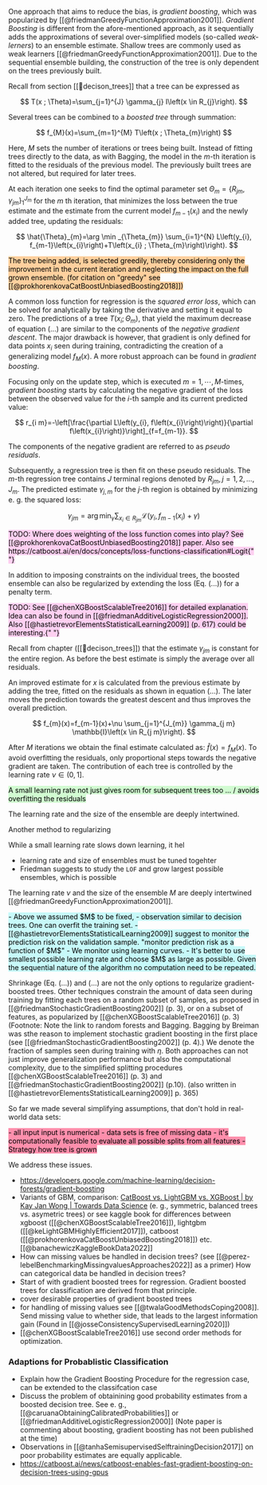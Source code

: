One approach that aims to reduce the bias, is _gradient boosting_, which was popularized by [[@friedmanGreedyFunctionApproximation2001]]. _Gradient Boosting_ is different from the afore-mentioned approach, as it sequentially adds the approximations of several over-simplified models (so-called _weak-lerners_) to an ensemble estimate. Shallow trees are commonly used as weak learners [[@friedmanGreedyFunctionApproximation2001]]. Due to the sequential ensemble building, the construction of the tree is only dependent on the trees previously built.

Recall from section [[🎄decison_trees]] that a tree can be expressed as

$$
T(x ; \Theta)=\sum_{j=1}^{J} \gamma_{j} I\left(x \in R_{j}\right).
$$

Several trees can be combined to a _boosted tree_ through summation:

$$
f_{M}(x)=\sum_{m=1}^{M} T\left(x ; \Theta_{m}\right)
$$

Here, $M$ sets the number of iterations or trees being built. Instead of fitting trees directly to the data, as with Bagging, the model in the $m$-th iteration is fitted to the residuals of the previous model. The previously built trees are not altered, but required for later trees.

At each iteration one seeks to find the optimal parameter set $\Theta_{m}=\left\{R_{j m}, \gamma_{j m}\right\}_{1}^{J_{m}}$ for the $m$ th iteration, that minimizes the loss between the true estimate and the estimate from the current model $f_{m-1}\left(x_{i}\right)$ and the newly added tree, updating the residuals:

$$
\hat{\Theta}_{m}=\arg \min _{\Theta_{m}} \sum_{i=1}^{N} L\left(y_{i}, f_{m-1}\left(x_{i}\right)+T\left(x_{i} ; \Theta_{m}\right)\right).
$$

<mark style="background: #FFB86CA6;">
  The tree being added, is selected greedily, thereby considering only the
  improvement in the current iteration and neglecting the impact on the full
  grown ensemble. (for citation on "greedy" see
  [[@prokhorenkovaCatBoostUnbiasedBoosting2018]])
</mark>

A common loss function for regression is the _squared error loss_, which can be solved for analytically by taking the derivative and setting it equal to zero. The predictions of a tree $T\left(x_{i} ; \Theta_{m}\right)$, that yield the maximum decrease of equation (...) are similar to the components of the _negative gradient descent_. The major drawback is however, that gradient is only defined for data points $x_i$ seen during training, contradicting the creation of a generalizing model $f_{M}(x)$. A more robust approach can be found in _gradient boosting_.

Focusing only on the update step, which is executed $m = 1,\cdots, M$-times, _gradient boosting_ starts by calculating the negative gradient of the loss between the observed value for the $i$-th sample and its current predicted value:

$$
r_{i m}=-\left[\frac{\partial L\left(y_{i}, f\left(x_{i}\right)\right)}{\partial f\left(x_{i}\right)}\right]_{f=f_{m-1}}.
$$

The components of the negative gradient are referred to as _pseudo residuals_.

Subsequently, a regression tree is then fit on these pseudo residuals. The $m$-th regression tree contains $J$ terminal regions denoted by $R_{j m}, j=1,2, \ldots, J_{m}$. The predicted estimate $\gamma_{j,m}$ for the $j$-th region is obtained by minimizing e. g. the squared loss:

$$
\gamma_{j m}=\arg \min _{\gamma} \sum_{x_{i} \in R_{j m}} \mathcal{L}\left(y_{i}, f_{m-1}\left(x_{i}\right)+\gamma\right)
$$

<mark style="background: #FFB8EBA6;">
  TODO: Where does weighting of the loss function comes into play? See
  [[@prokhorenkovaCatBoostUnbiasedBoosting2018]] paper. Also see
  https://catboost.ai/en/docs/concepts/loss-functions-classification#Logit{" "}
</mark>

In addition to imposing constraints on the individual trees, the boosted ensemble can also be regularized by extending the loss (Eq. (...)) for a penalty term.

<mark style="background: #FFB8EBA6;">
  TODO: See [[@chenXGBoostScalableTree2016]] for detailed explanation. Idea can
  also be found in [[@friedmanAdditiveLogisticRegression2000]]. Also
  [[@hastietrevorElementsStatisticalLearning2009]] (p. 617) could be
  interesting.{" "}
</mark>

Recall from chapter ([[🎄decison_trees]]) that the estimate $\gamma_{jm}$ is constant for the entire region. As before the best estimate is simply the average over all residuals.

An improved estimate for $x$ is calculated from the previous estimate by adding the tree, fitted on the residuals as shown in equation (...). The later moves the prediction towards the greatest descent and thus improves the overall prediction.

$$
f_{m}(x)=f_{m-1}(x)+\nu \sum_{j=1}^{J_{m}} \gamma_{j m} \mathbb{I}\left(x \in R_{j m}\right).
$$

After $M$ iterations we obtain the final estimate calculated as: $\hat{f}(x)=f_{M}(x)$. To avoid overfitting the residuals, only proportional steps towards the negative gradient are taken. The contribution of each tree is controlled by the learning rate $\nu \in \left(0, 1\right]$.

<mark style="background: #BBFABBA6;">
  A small learning rate not just gives room for subsequent trees too ... /
  avoids overfitting the residuals
</mark>

The learning rate and the size of the ensemble are deeply intertwined.

Another method to regularizing

While a small learning rate slows down learning, it hel

- learning rate and size of ensembles must be tuned togehter
- Friedman suggests to study the `LOF` and grow largest possible ensembles, which is possible

The learning rate $\nu$ and the size of the ensemble $M$ are deeply intertwined [[@friedmanGreedyFunctionApproximation2001]].



<mark style="background: #ABF7F7A6;">
  - Above we assumed $M$ to be fixed, - observation similar to decision trees.
  One can overfit the training set. -
  [[@hastietrevorElementsStatisticalLearning2009]] suggest to monitor the
  prediction risk on the validation sample. "monitor prediction risk as a
  function of $M$" - We monitor using learning curves. - It's better to use
  smallest possible learning rate and choose $M$ as large as possible. Given the
  sequential nature of the algorithm no computation need to be repeated.
</mark>

Shrinkage (Eq. (...)) and (...) are not the only options to regularize gradient-boosted trees. Other techniques constrain the amount of data seen during training by fitting each trees on a random subset of samples, as proposed in [[@friedmanStochasticGradientBoosting2002]] (p. 3), or on a subset of features, as popularized by [[@chenXGBoostScalableTree2016]] (p. 3) (Footnote: Note the link to random forests and Bagging. Bagging by Breiman was sthe reason to implement stochastic gradient boosting in the first place (see [[@friedmanStochasticGradientBoosting2002]] (p. 4).) We denote the fraction of samples seen during training with $\eta$. Both approaches can not just improve generalization performance but also the computational complexity, due to the simplified splitting procedures [[@chenXGBoostScalableTree2016]] (p. 3) and [[@friedmanStochasticGradientBoosting2002]] (p.10). (also written in [[@hastietrevorElementsStatisticalLearning2009]] p. 365)

So far we made several simplifying assumptions, that don't hold in real-world data sets:

<mark style="background: #FF5582A6;">
  - all input input is numerical - data sets is free of missing data - it's
  computationally feasible to evaluate all possible splits from all features -
  Strategy how tree is grown
</mark>

We address these issues.

- https://developers.google.com/machine-learning/decision-forests/gradient-boosting
- Variants of GBM, comparison: [CatBoost vs. LightGBM vs. XGBoost | by Kay Jan Wong | Towards Data Science](https://towardsdatascience.com/catboost-vs-lightgbm-vs-xgboost-c80f40662924) (e. g., symmetric, balanced trees vs. asymetric trees) or see kaggle book for differences between xgboost ([[@chenXGBoostScalableTree2016]]), lightgbm ([[@keLightGBMHighlyEfficient2017]]), catboost ([[@prokhorenkovaCatBoostUnbiasedBoosting2018]]) etc. [[@banachewiczKaggleBookData2022]]
- How can missing values be handled in decision trees? (see [[@perez-lebelBenchmarkingMissingvaluesApproaches2022]] as a primer)
  How can categorical data be handled in decision trees?
- Start of with gradient boosted trees for regression. Gradient boosted trees for classification are derived from that principle.
- cover desirable properties of gradient boosted trees
- for handling of missing values see [[@twalaGoodMethodsCoping2008]]. Send missing value to whether side, that leads to the largest information gain (Found in [[@josseConsistencySupervisedLearning2020]])
- [[@chenXGBoostScalableTree2016]] use second order methods for optimization.

### Adaptions for Probablistic Classification

- Explain how the Gradient Boosting Procedure for the regression case, can be extended to the classifcation case
- Discuss the problem of obtainining good probability estimates from a boosted decision tree. See e. g., [[@caruanaObtainingCalibratedProbabilities]] or [[@friedmanAdditiveLogisticRegression2000]] (Note paper is commenting about boosting, gradient boosting has not been published at the time)
- Observations in [[@tanhaSemisupervisedSelftrainingDecision2017]] on poor probability estimates are equally applicable.
- https://catboost.ai/news/catboost-enables-fast-gradient-boosting-on-decision-trees-using-gpus
